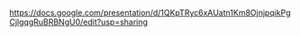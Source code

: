 https://docs.google.com/presentation/d/1QKpTRyc6xAUatn1Km8OjnjpqikPgCjlgqgRuBRBNgU0/edit?usp=sharing
